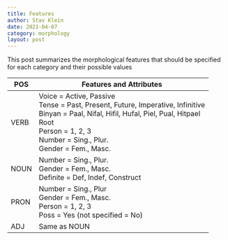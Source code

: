 ```yaml
---
title: Features
author: Stav Klein
date: 2021-04-07
category: morphology
layout: post
---
```


This post summarizes the morphological features that should be specified for each category and their possible values

| POS  | Features and Attributes                                                                                                                                                                                                  |
|------|--------------------------------------------------------------------------------------------------------------------------------------------------------------------------------------------------------------------------|
| VERB | Voice = Active, Passive<br>Tense = Past, Present, Future, Imperative, Infinitive<br>Binyan = Paal, Nifal, Hifil, Hufal, Piel, Pual, Hitpael<br>Root<br>Person = 1, 2, 3<br>Number = Sing., Plur.<br>Gender = Fem., Masc. |
| NOUN | Number = Sing., Plur.<br>Gender = Fem., Masc.<br>Definite = Def, Indef, Construct                                                                                                                                        |
| PRON | Number = Sing., Plur<br>Gender = Fem., Masc.<br>Person = 1, 2, 3<br>Poss = Yes (not specified = No)                                                                                                                      |
| ADJ  | Same as NOUN                                                                                                                                                                                                             |
